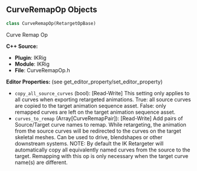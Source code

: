 ## CurveRemapOp Objects

```python
class CurveRemapOp(RetargetOpBase)
```

Curve Remap Op

**C++ Source:**

- **Plugin**: IKRig
- **Module**: IKRig
- **File**: CurveRemapOp.h

**Editor Properties:** (see get_editor_property/set_editor_property)

- ``copy_all_source_curves`` (bool):  [Read-Write] This setting only applies to all curves when exporting retargeted animations.
  True: all source curves are copied to the target animation sequence asset.
  False: only remapped curves are left on the target animation sequence asset.
- ``curves_to_remap`` (Array[CurveRemapPair]):  [Read-Write] Add pairs of Source/Target curve names to remap. While retargeting, the animation from the source curves
  will be redirected to the curves on the target skeletal meshes. Can be used to drive, blendshapes or other downstream systems.
  NOTE: By default the IK Retargeter will automatically copy all equivalently named curves from the source to the
  target. Remapping with this op is only necessary when the target curve name(s) are different.

<a id="unreal.RetargetOpStack"></a>